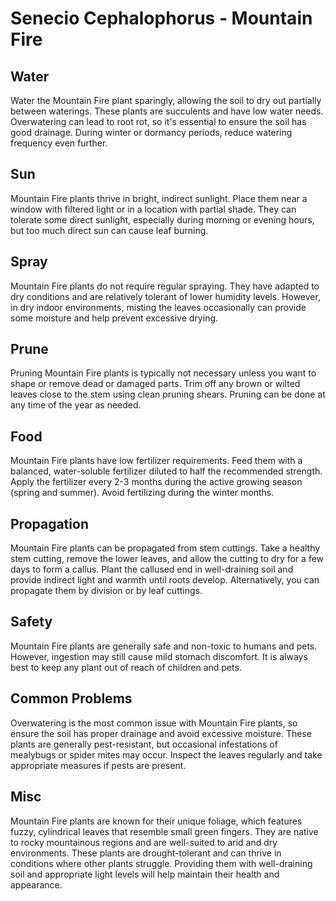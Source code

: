 # Senecio Cephalophorus - Mountain Fire

## Water

Water the Mountain Fire plant sparingly, allowing the soil to dry out partially between waterings. These plants are succulents and have low water needs. Overwatering can lead to root rot, so it's essential to ensure the soil has good drainage. During winter or dormancy periods, reduce watering frequency even further.

## Sun

Mountain Fire plants thrive in bright, indirect sunlight. Place them near a window with filtered light or in a location with partial shade. They can tolerate some direct sunlight, especially during morning or evening hours, but too much direct sun can cause leaf burning.

## Spray

Mountain Fire plants do not require regular spraying. They have adapted to dry conditions and are relatively tolerant of lower humidity levels. However, in dry indoor environments, misting the leaves occasionally can provide some moisture and help prevent excessive drying.

## Prune

Pruning Mountain Fire plants is typically not necessary unless you want to shape or remove dead or damaged parts. Trim off any brown or wilted leaves close to the stem using clean pruning shears. Pruning can be done at any time of the year as needed.

## Food

Mountain Fire plants have low fertilizer requirements. Feed them with a balanced, water-soluble fertilizer diluted to half the recommended strength. Apply the fertilizer every 2-3 months during the active growing season (spring and summer). Avoid fertilizing during the winter months.

## Propagation

Mountain Fire plants can be propagated from stem cuttings. Take a healthy stem cutting, remove the lower leaves, and allow the cutting to dry for a few days to form a callus. Plant the callused end in well-draining soil and provide indirect light and warmth until roots develop. Alternatively, you can propagate them by division or by leaf cuttings.

## Safety

Mountain Fire plants are generally safe and non-toxic to humans and pets. However, ingestion may still cause mild stomach discomfort. It is always best to keep any plant out of reach of children and pets.

## Common Problems

Overwatering is the most common issue with Mountain Fire plants, so ensure the soil has proper drainage and avoid excessive moisture. These plants are generally pest-resistant, but occasional infestations of mealybugs or spider mites may occur. Inspect the leaves regularly and take appropriate measures if pests are present.

## Misc

Mountain Fire plants are known for their unique foliage, which features fuzzy, cylindrical leaves that resemble small green fingers. They are native to rocky mountainous regions and are well-suited to arid and dry environments. These plants are drought-tolerant and can thrive in conditions where other plants struggle. Providing them with well-draining soil and appropriate light levels will help maintain their health and appearance.
